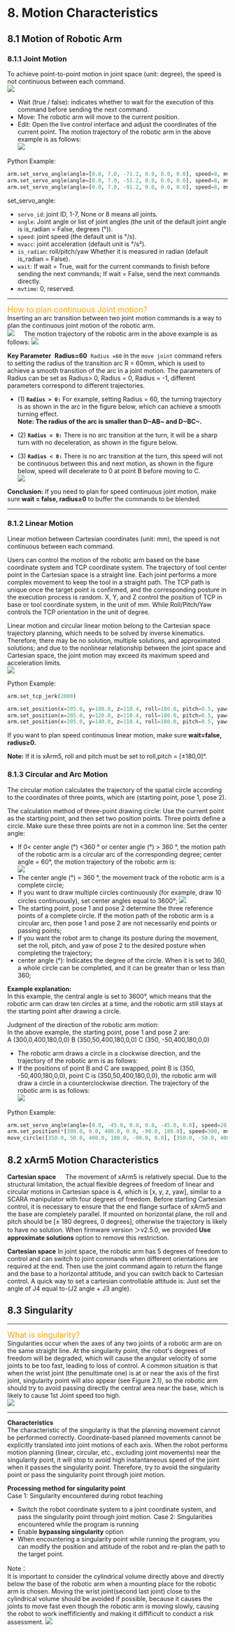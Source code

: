 # 8. Motion Characteristics

## 8.1 Motion of Robotic Arm

### 8.1.1 Joint Motion  
To achieve point-to-point motion in joint space (unit: degree), the speed is not continuous between each command.  
![](assets/blockly_joint_1.png)
* Wait (true / false): indicates whether to wait for the execution of this command before sending the next command.
* Move: The robotic arm will move to the current position.
* Edit: Open the live control interface and adjust the coordinates of the current point.
The motion trajectory of the robotic arm in the above example is as follows:   
![](assets/blockly_joing_2_cn.png)  

Python Example:
~~~python
arm.set_servo_angle(angle=[0.0, 7.0, -71.2, 0.0, 0.0, 0.0], speed=8, mvacc=1145, wait=True)
arm.set_servo_angle(angle=[0.0, 7.0, -51.2, 0.0, 0.0, 0.0], speed=8, mvacc=1145, wait=True)
arm.set_servo_angle(angle=[0.0, 7.0, -91.2, 0.0, 0.0, 0.0], speed=8, mvacc=1145, wait=True)
~~~
set_servo_angle:
* `servo_id`: joint ID, 1-7, None or 8 means all joints.
* `angle`: Joint angle or list of joint angles (the unit of the default joint angle is is_radian = False, degrees (°)).
* `speed`: joint speed (the default unit is °/s).
* `mvacc`: joint acceleration (default unit is °/s²).
* `is_radian`: roll/pitch/yaw Whether it is measured in radian (default is_radian = False).
* `wait`: If wait = True, wait for the current commands to finish before sending the next commands; If wait = False, send the next commands directly.
* `mvtime`: 0, reserved.
***
<font color=Orange size=4>How to plan continuous Joint motion?</font>    
Inserting an arc transition between two joint motion commands is a way to plan the continuous joint motion of the robotic arm.  
![](assets/blockly_joint_2.png)
&ensp;&ensp; The motion trajectory of the robotic arm in the above example is as follows:
![](assets/blockly_joint_4_cn.png)  

**Key Parameter**
 **Radius=60**
 `Radius =60` in the `move joint` command refers to setting the radius of the transition arc R = 60mm, which is used to achieve a smooth transition of the arc in a joint motion.
The parameters of Radius can be set as Radius> 0, Radius = 0, Radius = -1, different parameters correspond to different trajectories.
* (1) **`Radius > 0:`** For example, setting Radius = 60, the turning trajectory is as shown in the arc in the figure below, which can achieve a smooth turning effect.  
  **Note: The radius of the arc is smaller than D~AB~ and D~BC~.**    

* (2) **`Radius = 0:`** There is no arc transition at the turn, it will be a sharp turn with no deceleration, as shown in the figure below.   
* (3) **`Radius < 0:`** There is no arc transition at the turn, this speed will not be continuous between this and next motion, as shown in the figure below, speed will decelerate to 0 at point B before moving to C.   
![](assets/blockly_joint_5.jpg)


**Conclusion:**
If you need to plan for speed continuous joint motion, make sure **wait = false, radius≥0** to buffer the commands to be blended.
***

### 8.1.2 Linear Motion  
Linear motion between Cartesian coordinates (unit: mm), the speed is not continuous between each command.    

Users can control the motion of the robotic arm based on the base coordinate system and TCP coordinate system. The trajectory of tool center point in the Cartesian space is a straight line. Each joint performs a more complex movement to keep the tool in a straight path. The TCP path is unique once the target point is confirmed, and the corresponding posture in the execution process is random. X, Y, and Z control the position of TCP in base or tool coordinate system, in the unit of mm. While Roll/Pitch/Yaw controls the TCP orientation in the unit of degree.    

Linear motion and circular linear motion belong to the Cartesian space trajectory planning, which needs to be solved by inverse kinematics. Therefore, there may be no solution, multiple solutions, and approximated solutions; and due to the nonlinear relationship between the joint space and Cartesian space, the joint motion may exceed its maximum speed and acceleration limits.   
![](assets/blockly_linear_1.png)  

Python Example:
~~~python
arm.set_tcp_jerk(2000)

arm.set_position(x=205.0, y=100.0, z=110.4, roll=180.0, pitch=0.5, yaw=0.0, speed=100,  radius=-1.0, wait=True)
arm.set_position(x=205.0, y=120.0, z=110.4, roll=180.0, pitch=0.5, yaw=0.0, speed=100,  radius=-1.0, wait=True)
arm.set_position(x=205.0, y=140.0, z=110.4, roll=180.0, pitch=0.5, yaw=0.0, speed=100,  radius=-1.0, wait=True)
~~~

If you want to plan speed continuous linear motion, make sure **wait=false, radius≥0.**  

**Note:** If it is xArm5, roll and pitch must be set to roll,pitch = [±180,0]°.

### 8.1.3 Circular and Arc Motion  
The circular motion calculates the trajectory of the spatial circle according to the coordinates of three points, which are (starting point, pose 1, pose 2).  

The calculation method of three-point drawing circle:
Use the current point as the starting point, and then set two position points. Three points define a circle. Make sure these three points are not in a common line.
Set the center angle:  
* If 0< center angle (°) <360 ° or center angle (°) > 360 °, the motion path of the robotic arm is a   circular arc of the corresponding degree; center angle = 60°, the motion trajectory of the robotic arm is:  
![](assets/blockly_circle_cn.png)
* The center angle (°) = 360 °, the movement track of the robotic arm is a complete circle;
* If you want to draw multiple circles continuously (for example, draw 10 circles continuously), set center angles equal to 3600°;
![](assets/blockly_circle_3.png)
* The starting point, pose 1 and pose 2 determine the three reference points of a complete circle. If the motion path of the robotic arm is a circular arc, then pose 1 and pose 2 are not necessarily end points or passing points;
* If you want the robot arm to change its posture during the movement, set the roll, pitch, and yaw of pose 2 to the desired posture when completing the trajectory;
* center angle (°): Indicates the degree of the circle. When it is set to 360, a whole circle can be completed, and it can be greater than or less than 360; 

**Example explanation:**  
In this example, the central angle is set to 3600°, which means that the robotic arm can draw ten circles at a time, and the robotic arm still stays at the starting point after drawing a circle.   

Judgment of the direction of the robotic arm motion:   
In the above example, the starting point, pose 1 and pose 2 are:   
A (300,0,400,180,0,0)   B (350,50,400,180,0,0)   C (350, -50,400,180,0,0)
* The robotic arm draws a circle in a clockwise direction, and the trajectory of the robotic arm is as follows:  
* If the positions of point B and C are swapped, point B is (350, -50,400,180,0,0), point C is (350,50,400,180,0,0), the robotic arm will draw a circle in a counterclockwise direction. The trajectory of the robotic arm is as follows:  
![](assets/blockly_circle_3.jpg)

Python Example:
~~~python
arm.set_servo_angle(angle=[0.0, -45.0, 0.0, 0.0, -45.0, 0.0], speed=20, mvacc=500, wait=True)        
arm.set_position(*[300.0, 0.0, 400.0, 0.0, -90.0, 180.0], speed=300, mvacc=2000, radius=-1.0, wait=True)  
move_circle([350.0, 50.0, 400.0, 180.0, -90.0, 0.0], [350.0, -50.0, 400.0, 180.0, -90.0, 0.0], 1000.0, speed=300, mvacc=2000, wait=True)

~~~

## 8.2 xArm5 Motion Characteristics
**Cartesian space**
&ensp;&ensp; The movement of xArm5 is relatively special. Due to the structural limitation, the actual flexible degrees of freedom of linear and circular motions in Cartesian space is 4, which is [x, y, z, yaw], similar to a SCARA manipulator with four degrees of freedom. Before starting Cartesian control, it is necessary to ensure that the end flange surface of xArm5 and the base are completely parallel. If mounted on horizontal plane, the roll and pitch should be [± 180 degrees, 0 degrees], otherwise the trajectory is likely to have no solution.
When firmware version ＞v2.5.0, we provided **Use approximate solutions** option to remove this restriction.

**Cartesian space**
In joint space, the robotic arm has 5 degrees of freedom to control and can switch to joint commands when different orientations are required at the end. Then use the joint command again to return the flange and the base to a horizontal attitude, and you can switch back to Cartesian control. A quick way to set a cartesian controllable attitude is: Just set the angle of J4 equal to-(J2 angle + J3 angle).

## 8.3 Singularity
***
<font color=Orange size=4>What is singularity?</font>  
Singularities occur when the axes of any two joints of a robotic arm are on the same straight line. At the singularity point, the robot's degrees of freedom will be degraded, which will cause the angular velocity of some joints to be too fast, leading to loss of control. A common situation is that when the wrist joint (the penultimate one) is at or near the axis of the first joint, singularity point will also appear (see Figure 2.1), so the robotic arm should try to avoid passing directly the central area near the base, which is likely to cause 1st Joint speed too high.  
![](assets/xarm6_singularity_en.jpg)
***

**Characteristics**  
The characteristic of the singularity is that the planning movement cannot be performed correctly. Coordinate-based planned movements cannot be explicitly translated into joint motions of each axis. When the robot performs motion planning (linear, circular, etc., excluding joint movements) near the singularity point, it will stop to avoid high instantaneous speed of the joint when it passes the singularity point. Therefore, try to avoid the singularity point or pass the singularity point through joint motion.

**Processing method for singularity point**  
Case 1: Singularity encountered during robot teaching
* Switch the robot coordinate system to a joint coordinate system, and pass the singularity point through joint motion.
Case 2: Singularities encountered while the program is running
* Enable **bypassing singularity** option
* When encountering a singularity point while running the program, you can modify the position and attitude of the robot and re-plan the path to the target point.

Note：  
It is important to consider the cylindrical volume directly above and directly below the base of the robotic arm when a mounting place for the robotic arm is chosen. Moving the wrist joint(second last joint) close to the cylindrical volume should be avoided if possible, because it causes the joints to move fast even though the robotic arm is moving slowly, causing the robot to work ineffificiently and making it diffificult to conduct a risk assessment.
![](assets/singularity_1.png)